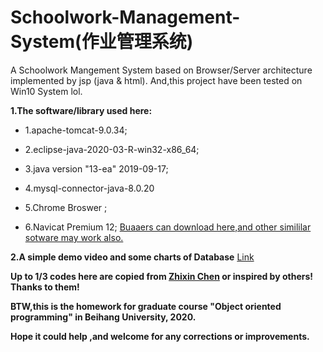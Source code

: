 # Schoolwork-Management-System(作业管理系统)
A Schoolwork Mangement System based on Browser/Server architecture  implemented by jsp (java &amp; html).
And,this project have been tested on Win10 System lol.

**1.The software/library used here:**
  * 1.apache-tomcat-9.0.34;  
  
  * 2.eclipse-java-2020-03-R-win32-x86_64;  
  
  * 3.java version "13-ea" 2019-09-17;   
  
  * 4.mysql-connector-java-8.0.20
  
  * 5.Chrome Broswer ;   
  
  * 6.Navicat Premium 12;     [Buaaers can download here,and other simililar sotware may work also.](http://s.buaa.edu.cn)

**2.A simple demo video and some charts of Database**
   [Link](http://s.buaa.edu.cn)

**Up to 1/3 codes here are copied from [Zhixin Chen](https://github.com/gouxiangchen) or inspired by others! Thanks to them!**

**BTW,this is the homework for graduate course "Object oriented programming" in Beihang University, 2020.**

**Hope it could help ,and welcome for any corrections or improvements.**
